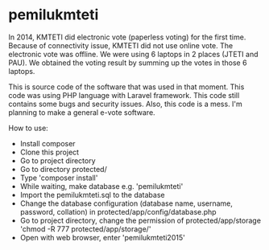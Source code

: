 # pemilukmteti

In 2014, KMTETI did electronic vote (paperless voting) for the first time. Because of connectivity issue, KMTETI did not use online vote. The electronic vote was offline. We were using 6 laptops in 2 places (JTETI and PAU). We obtained the voting result by summing up the votes in those 6 laptops. 

This is source code of the software that was used in that moment. This code was using PHP language with Laravel framework. This code still contains some bugs and security issues. Also, this code is a mess. I'm planning to make a general e-vote software.

How to use:
- Install composer
- Clone this project
- Go to project directory
- Go to directory protected/
- Type 'composer install'
- While waiting, make database e.g. 'pemilukmteti'
- Import the pemilukmteti.sql to the database
- Change the database configuration (database name, username, password, collation) in protected/app/config/database.php
- Go to project directory, change the permission of protected/app/storage 'chmod -R 777 protected/app/storage/'
- Open with web browser, enter 'pemilukmteti2015'
